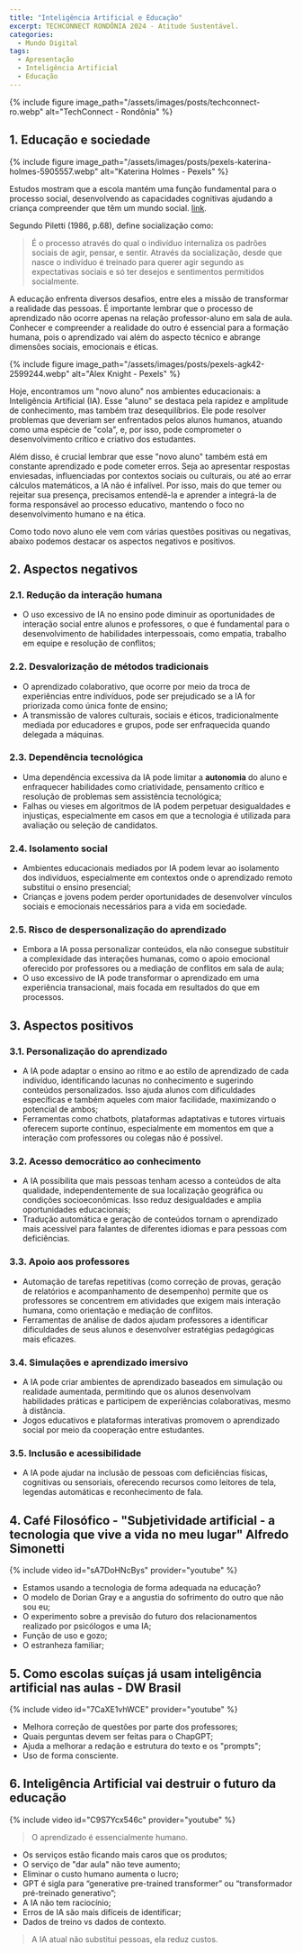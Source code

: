 ```yaml
---
title: "Inteligência Artificial e Educação"
excerpt: TECHCONNECT RONDÔNIA 2024 - Atitude Sustentável.
categories:
  - Mundo Digital
tags:
  - Apresentação
  - Inteligência Artificial
  - Educação
---
```


{% include figure image_path="/assets/images/posts/techconnect-ro.webp" alt="TechConnect - Rondônia" %}

## 1. Educação e sociedade

{% include figure image_path="/assets/images/posts/pexels-katerina-holmes-5905557.webp" alt="Katerina Holmes - Pexels" %}

Estudos mostram que a escola mantém uma função fundamental para o processo social, desenvolvendo as capacidades cognitivas ajudando a criança compreender que têm um mundo social. [link](https://frjaltosanto.edu.br/site/wp-content/uploads/2019/05/06-Artigo-O-PAPEL-DA-ESCOLA.pdf).

Segundo Piletti (1986, p.68), define socialização como:
> É o processo através do qual o indivíduo internaliza os padrões sociais de agir, pensar, e sentir. Através da socialização, desde que nasce o indivíduo é treinado para querer agir segundo as expectativas sociais e só ter desejos e sentimentos permitidos socialmente.

A educação enfrenta diversos desafios, entre eles a missão de transformar a realidade das pessoas. É importante lembrar que o processo de aprendizado não ocorre apenas na relação professor-aluno em sala de aula. Conhecer e compreender a realidade do outro é essencial para a formação humana, pois o aprendizado vai além do aspecto técnico e abrange dimensões sociais, emocionais e éticas.

{% include figure image_path="/assets/images/posts/pexels-agk42-2599244.webp" alt="Alex Knight - Pexels" %}

Hoje, encontramos um "novo aluno" nos ambientes educacionais: a Inteligência Artificial (IA). Esse "aluno" se destaca pela rapidez e amplitude de conhecimento, mas também traz desequilíbrios. Ele pode resolver problemas que deveriam ser enfrentados pelos alunos humanos, atuando como uma espécie de "cola", e, por isso, pode comprometer o desenvolvimento crítico e criativo dos estudantes.

Além disso, é crucial lembrar que esse "novo aluno" também está em constante aprendizado e pode cometer erros. Seja ao apresentar respostas enviesadas, influenciadas por contextos sociais ou culturais, ou até ao errar cálculos matemáticos, a IA não é infalível. Por isso, mais do que temer ou rejeitar sua presença, precisamos entendê-la e aprender a integrá-la de forma responsável ao processo educativo, mantendo o foco no desenvolvimento humano e na ética.

Como todo novo aluno ele vem com várias questões positivas ou negativas, abaixo podemos destacar os aspectos negativos e positivos.

## 2. Aspectos negativos

### 2.1. Redução da interação humana

- O uso excessivo de IA no ensino pode diminuir as oportunidades de interação social entre alunos e professores, o que é fundamental para o desenvolvimento de habilidades interpessoais, como empatia, trabalho em equipe e resolução de conflitos;

### 2.2. Desvalorização de métodos tradicionais

- O aprendizado colaborativo, que ocorre por meio da troca de experiências entre indivíduos, pode ser prejudicado se a IA for priorizada como única fonte de ensino;
- A transmissão de valores culturais, sociais e éticos, tradicionalmente mediada por educadores e grupos, pode ser enfraquecida quando delegada a máquinas.

### 2.3. Dependência tecnológica

- Uma dependência excessiva da IA pode limitar a **autonomia** do aluno e enfraquecer habilidades como criatividade, pensamento crítico e resolução de problemas sem assistência tecnológica;
- Falhas ou vieses em algoritmos de IA podem perpetuar desigualdades e injustiças, especialmente em casos em que a tecnologia é utilizada para avaliação ou seleção de candidatos.

### 2.4. Isolamento social

- Ambientes educacionais mediados por IA podem levar ao isolamento dos indivíduos, especialmente em contextos onde o aprendizado remoto substitui o ensino presencial;
- Crianças e jovens podem perder oportunidades de desenvolver vínculos sociais e emocionais necessários para a vida em sociedade.

### 2.5. Risco de despersonalização do aprendizado

- Embora a IA possa personalizar conteúdos, ela não consegue substituir a complexidade das interações humanas, como o apoio emocional oferecido por professores ou a mediação de conflitos em sala de aula;
- O uso excessivo de IA pode transformar o aprendizado em uma experiência transacional, mais focada em resultados do que em processos.

## 3. Aspectos positivos

### 3.1. Personalização do aprendizado

- A IA pode adaptar o ensino ao ritmo e ao estilo de aprendizado de cada indivíduo, identificando lacunas no conhecimento e sugerindo conteúdos personalizados. Isso ajuda alunos com dificuldades específicas e também aqueles com maior facilidade, maximizando o potencial de ambos;
- Ferramentas como chatbots, plataformas adaptativas e tutores virtuais oferecem suporte contínuo, especialmente em momentos em que a interação com professores ou colegas não é possível.

### 3.2. Acesso democrático ao conhecimento

- A IA possibilita que mais pessoas tenham acesso a conteúdos de alta qualidade, independentemente de sua localização geográfica ou condições socioeconômicas. Isso reduz desigualdades e amplia oportunidades educacionais;
- Tradução automática e geração de conteúdos tornam o aprendizado mais acessível para falantes de diferentes idiomas e para pessoas com deficiências.

### 3.3. Apoio aos professores

- Automação de tarefas repetitivas (como correção de provas, geração de relatórios e acompanhamento de desempenho) permite que os professores se concentrem em atividades que exigem mais interação humana, como orientação e mediação de conflitos.
- Ferramentas de análise de dados ajudam professores a identificar dificuldades de seus alunos e desenvolver estratégias pedagógicas mais eficazes.

### 3.4. Simulações e aprendizado imersivo

- A IA pode criar ambientes de aprendizado baseados em simulação ou realidade aumentada, permitindo que os alunos desenvolvam habilidades práticas e participem de experiências colaborativas, mesmo à distância.
- Jogos educativos e plataformas interativas promovem o aprendizado social por meio da cooperação entre estudantes.

### 3.5. Inclusão e acessibilidade

- A IA pode ajudar na inclusão de pessoas com deficiências físicas, cognitivas ou sensoriais, oferecendo recursos como leitores de tela, legendas automáticas e reconhecimento de fala.

## 4. Café Filosófico - "Subjetividade artificial - a tecnologia que vive a vida no meu lugar" Alfredo Simonetti

{% include video id="sA7DoHNcBys" provider="youtube" %}

- Estamos usando a tecnologia de forma adequada na educação?
- O modelo de Dorian Gray e a angustia do sofrimento do outro que não sou eu;
- O experimento sobre a previsão do futuro dos relacionamentos realizado por psicólogos e uma IA;
- Função de uso e gozo;
- O estranheza familiar;

## 5. Como escolas suíças já usam inteligência artificial nas aulas - DW Brasil

{% include video id="7CaXE1vhWCE" provider="youtube" %}

- Melhora correção de questões por parte dos professores;
- Quais perguntas devem ser feitas para o ChapGPT;
- Ajuda a melhorar a redação e estrutura do texto e os "prompts";
- Uso de forma consciente.

## 6. Inteligência Artificial vai destruir o futuro da educação

{% include video id="C9S7Ycx546c" provider="youtube" %}

> O aprendizado é essencialmente humano.

- Os serviços estão ficando mais caros que os produtos;
- O serviço de "dar aula" não teve aumento;
- Eliminar o custo humano aumenta o lucro;
- GPT é sigla para “generative pre-trained transformer” ou “transformador pré-treinado generativo”;
- A IA não tem raciocínio;
- Erros de IA são mais difíceis de identificar;
- Dados de treino vs dados de contexto.

> A IA atual não substitui pessoas, ela reduz custos.
